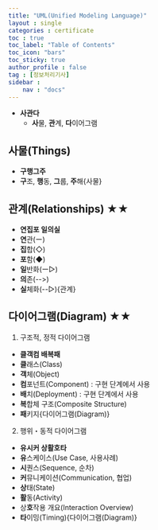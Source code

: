 ```yaml
---
title: "UML(Unified Modeling Language)"
layout : single
categories : certificate
toc : true
toc_label: "Table of Contents"
toc_icon: "bars"
toc_sticky: true
author_profile : false
tag : [정보처리기사]
sidebar :
    nav : "docs"
---
```


- **사관다**
  - **사**물, **관**계, **다**이어그램

## **사**물(Things)
- **구행그주**
- **구**조, **행**동, **그**룹, **주**해{사물}

## 관계(Relationships) ★★
- **연집포 일의실**
- **연**관(ー)
- **집**합(◇)
- **포**함(◆)
- **일**반화(ー▷)
- **의**존(-->)
- **실**체화(--▷){관계}

## 다이어그램(Diagram) ★★
1. 구조적, 정적 다이어그램
- **클객컴 배복패**
- **클**래스(Class)
- **객**체(Object)
- **컴**포넌트(Component) : 구현 단계에서 사용
- **배**치(Deployment) : 구현 단계에서 사용
- **복**합체 구조(Composite Structure)
- **패**키지{다이어그램(Diagram)}

2. 행위・동적 다이어그램
- **유시커 상활호타**
- **유**스케이스(Use Case, 사용사례)
- **시**퀀스(Sequence, 순차)
- **커**뮤니케이션(Communication, 협업)
- **상**태(State)
- **활**동(Activity)
- 상**호**작용 개요(Interaction Overview)
- **타**이밍(Timing){다이어그램(Diagram)}